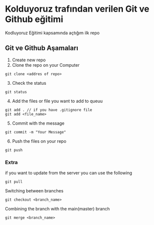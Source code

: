# Kolduyoruz trafından verilen Git ve Github eğitimi
Kodluyoruz Eğitimi kapsamında açtığım ilk repo

## Git ve Github Aşamaları
1. Create new repo
2. Clone the repo on your Computer
```
git clone <addres of repo>
```
3. Check the status
```
git status
```
4. Add the files or file you want to add to queuu
```
git add . // if you have .gitignore file
git add <file_name>
```
5. Commit with the message
```
git commit -m "Your Message"
```
6. Push the files on your repo
```
git push
```

### Extra

if you want to update from the server
you can use the following
```
git pull
```

Switching between branches
```
git checkout <branch_name>
```

Combining the branch with the main(master) branch

```
git merge <branch_name> 
```

